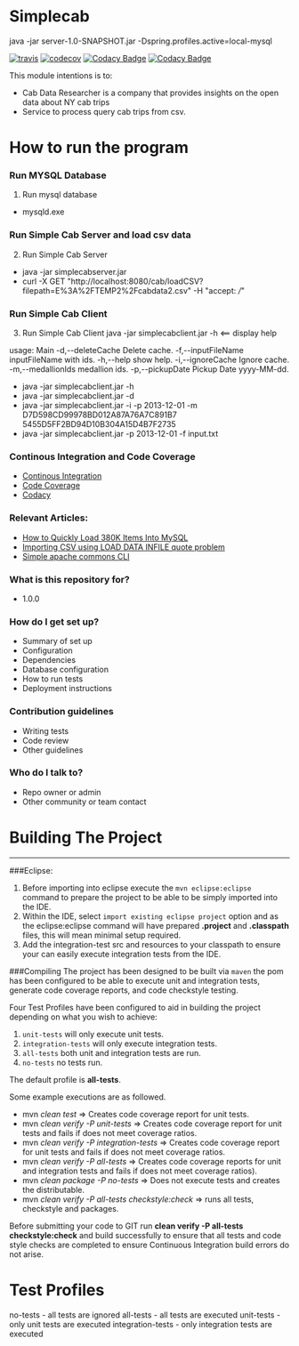 # Simplecab



java -jar server-1.0-SNAPSHOT.jar -Dspring.profiles.active=local-mysql

[![travis](https://travis-ci.org/mxcheung/simplecab.svg?branch=master)](https://travis-ci.org/mxcheung/simplecab?branch=master)
[![codecov](https://codecov.io/gh/mxcheung/microservice/branch/master/graph/badge.svg)](https://codecov.io/gh/mxcheung/microservice)
[![Codacy Badge](https://api.codacy.com/project/badge/Grade/f4d27930885946fd9fbd34ee8e42e449)](https://www.codacy.com/app/mxcheung/microservice?utm_source=github.com&amp;utm_medium=referral&amp;utm_content=mxcheung/microservice&amp;utm_campaign=Badge_Grade)
[![Codacy Badge](https://api.codacy.com/project/badge/Coverage/f4d27930885946fd9fbd34ee8e42e449)](https://www.codacy.com/app/mxcheung/microservice?utm_source=github.com&utm_medium=referral&utm_content=mxcheung/microservice&utm_campaign=Badge_Coverage)

This module intentions is to:  
   - Cab Data Researcher is a company that provides insights on the open data about NY cab trips
   - Service to process query cab trips from csv.

How to run the program
================

### Run MYSQL Database ###
1.  Run mysql database
 * mysqld.exe
		
		
### Run Simple Cab Server and load csv data ###
2.  Run Simple Cab Server
  * java -jar simplecabserver.jar
  * curl -X GET "http://localhost:8080/cab/loadCSV?filepath=E%3A%2FTEMP2%2Fcabdata2.csv" -H "accept: */*"


### Run Simple Cab Client ###
3.  Run Simple Cab Client
        java -jar simplecabclient.jar -h       <== display help
	
usage: Main
 -d,--deleteCache           Delete cache.
 -f,--inputFileName <arg>   inputFileName with ids.
 -h,--help                  show help.
 -i,--ignoreCache           Ignore cache.
 -m,--medallionIds <arg>    medallion ids.
 -p,--pickupDate <arg>      Pickup Date yyyy-MM-dd.
	 
 
* java  -jar simplecabclient.jar -h
* java  -jar simplecabclient.jar -d
* java  -jar simplecabclient.jar -i -p 2013-12-01 -m D7D598CD99978BD012A87A76A7C891B7  5455D5FF2BD94D10B304A15D4B7F2735
* java  -jar simplecabclient.jar -p 2013-12-01 -f input.txt

### Continous Integration and Code Coverage 
- [Continous Integration](https://travis-ci.org/mxcheung/microservice?branch=master)
- [Code Coverage](https://codecov.io/gh/mxcheung/microservice)
- [Codacy](https://www.codacy.com/app/mxcheung/microservice?utm_source=github.com&amp;utm_medium=referral&amp;utm_content=mxcheung/microservice&amp;utm_campaign=Badge_Grade)

### Relevant Articles: 
- [How to Quickly Load 380K Items Into MySQL](https://dzone.com/articles/how-to-quickly-load-380k-items-into-mysql)
- [Importing CSV using LOAD DATA INFILE quote problem](https://stackoverflow.com/questions/7019506/importing-csv-using-load-data-infile-quote-problem?rq=1)
- [Simple apache commons CLI](http://www.thinkplexx.com/blog/simple-apache-commons-cli-example-java-command-line-arguments-parsing)

### What is this repository for? ###
* 1.0.0

### How do I get set up? ###

* Summary of set up
* Configuration
* Dependencies
* Database configuration
* How to run tests
* Deployment instructions

### Contribution guidelines ###

* Writing tests
* Code review
* Other guidelines

### Who do I talk to? ###

* Repo owner or admin
* Other community or team contact


Building The Project
================
---
###Eclipse:
1. Before importing into eclipse execute the `mvn eclipse:eclipse` command to prepare the project to be able to 
be simply imported into the IDE.
2. Within the IDE, select `import existing eclipse project` option and as the eclipse:eclipse command will have
prepared **.project** and **.classpath** files, this will mean minimal setup required.
3. Add the integration-test src and resources to your classpath to ensure your can easily execute integration tests from the IDE.

###Compiling
The project has been designed to be built via `maven` the pom has been configured to be able to execute unit and
integration tests, generate code coverage reports, and code checkstyle testing.

Four Test Profiles have been configured to aid in building the project depending on what you wish to achieve:

1. `unit-tests` will only execute unit tests.
2. `integration-tests` will only execute integration tests.
3. `all-tests` both unit and integration tests are run.
4. `no-tests` no tests run.

The default profile is __all-tests__.

Some example executions are as followed.
* mvn _clean test_ => Creates code coverage report for unit tests.
* mvn _clean verify -P unit-tests_ => Creates code coverage report for unit tests and fails if does not meet coverage ratios.
* mvn _clean verify -P integration-tests_ => Creates code coverage report for unit tests and fails if does not meet coverage ratios. 
* mvn _clean verify -P all-tests_ => Creates code coverage reports for unit and integration tests and fails if does not meet coverage ratios).
* mvn _clean package -P no-tests_ => Does not execute tests and creates the distributable.
* mvn _clean verify -P all-tests checkstyle:check_ => runs all tests, checkstyle and packages.	

Before submitting your code to GIT run __clean verify -P all-tests checkstyle:check__ and build successfully to ensure that all tests and code style checks are completed to ensure Continuous Integration build errors do not arise.

Test Profiles
=============
no-tests - all tests are ignored
all-tests - all tests are executed
unit-tests - only unit tests are executed
integration-tests - only integration tests are executed



